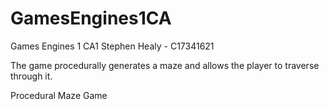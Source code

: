 # GamesEngines1CA

Games Engines 1 CA1
Stephen Healy - C17341621 

The game procedurally generates a maze and allows the player to traverse through it.

Procedural Maze Game
